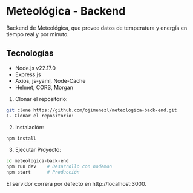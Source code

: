 # Meteológica - Backend

Backend de Meteológica, que provee datos de temperatura y energía en tiempo real y por minuto.

## Tecnologías

- Node.js v22.17.0
- Express.js
- Axios, js-yaml, Node-Cache
- Helmet, CORS, Morgan
  
1. Clonar el repositorio:
```bash
git clone https://github.com/ojimenezl/meteologica-back-end.git
1. Clonar el repositorio:
```
2. Instalación:
```bash
npm install
```
3. Ejecutar Proyecto:
```bash
cd meteologica-back-end
npm run dev    # Desarrollo con nodemon
npm start      # Producción
```
El servidor correrá por defecto en http://localhost:3000.
